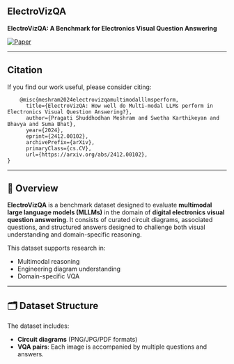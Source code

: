 ## ElectroVizQA 

**ElectroVizQA: A Benchmark for Electronics Visual Question Answering**

[![Paper](https://img.shields.io/badge/arXiv-2412.00102-b31b1b.svg)](https://arxiv.org/abs/2412.00102)

---

## Citation
If you find our work useful, please consider citing:
```
    @misc{meshram2024electrovizqamultimodalllmsperform,
      title={ElectroVizQA: How well do Multi-modal LLMs perform in Electronics Visual Question Answering?}, 
      author={Pragati Shuddhodhan Meshram and Swetha Karthikeyan and Bhavya and Suma Bhat},
      year={2024},
      eprint={2412.00102},
      archivePrefix={arXiv},
      primaryClass={cs.CV},
      url={https://arxiv.org/abs/2412.00102}, 
}
```
---

## 📘 Overview

**ElectroVizQA** is a benchmark dataset designed to evaluate **multimodal large language models (MLLMs)** in the domain of **digital electronics visual question answering**. It consists of curated circuit diagrams, associated questions, and structured answers designed to challenge both visual understanding and domain-specific reasoning.

This dataset supports research in:
- Multimodal reasoning
- Engineering diagram understanding
- Domain-specific VQA

---

## 🗂️ Dataset Structure

The dataset includes:
- **Circuit diagrams** (PNG/JPG/PDF formats)
- **VQA pairs**: Each image is accompanied by multiple questions and answers.
